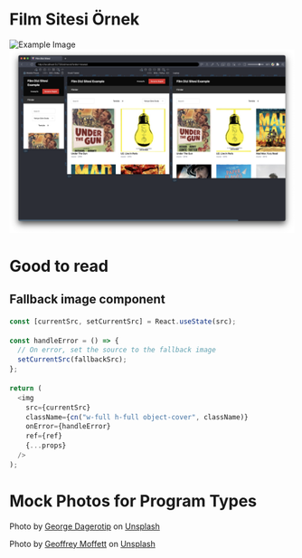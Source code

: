 # Film Sitesi Örnek

![Example Image](./github-images/site.png)
![Responsive Image](./github-images/responsive.png)

# Good to read

## Fallback image component

```typescript
const [currentSrc, setCurrentSrc] = React.useState(src);

const handleError = () => {
  // On error, set the source to the fallback image
  setCurrentSrc(fallbackSrc);
};

return (
  <img
    src={currentSrc}
    className={cn("w-full h-full object-cover", className)}
    onError={handleError}
    ref={ref}
    {...props}
  />
);
```

# Mock Photos for Program Types

Photo by <a href="https://unsplash.com/@dagerotip?utm_content=creditCopyText&utm_medium=referral&utm_source=unsplash">George Dagerotip</a> on <a href="https://unsplash.com/photos/a-television-sitting-on-top-of-a-table-in-a-room-nCtlTpTcw_c?utm_content=creditCopyText&utm_medium=referral&utm_source=unsplash">Unsplash</a>

Photo by <a href="https://unsplash.com/@geoffreymoffett?utm_content=creditCopyText&utm_medium=referral&utm_source=unsplash">Geoffrey Moffett</a> on <a href="https://unsplash.com/photos/red-and-black-theater-chairs-TFRezw7pQwI?utm_content=creditCopyText&utm_medium=referral&utm_source=unsplash">Unsplash</a>
